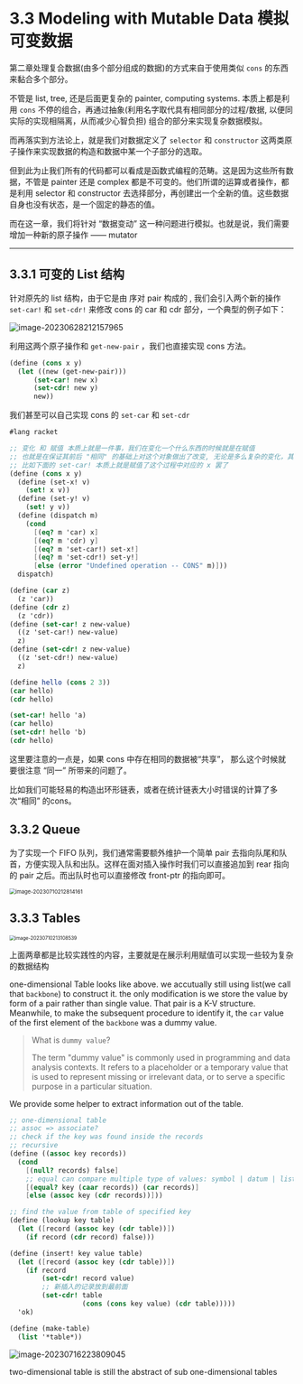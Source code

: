 # 3.3  Modeling with Mutable Data  模拟可变数据

第二章处理复合数据(由多个部分组成的数据)的方式来自于使用类似 `cons` 的东西来黏合多个部分。

不管是 list, tree, 还是后面更复杂的 painter, computing systems. 本质上都是利用 `cons` 不停的组合，再通过抽象(利用名字取代具有相同部分的过程/数据, 以便同实际的实现相隔离，从而减少心智负担) 组合的部分来实现复杂数据模拟。

而再落实到方法论上，就是我们对数据定义了 `selector` 和 `constructor` 这两类原子操作来实现数据的构造和数据中某一个子部分的选取。

但到此为止我们所有的代码都可以看成是函数式编程的范畴。这是因为这些所有数据，不管是 painter 还是 complex 都是不可变的。他们所谓的运算或者操作，都是利用 selector 和 constructor 去选择部分，再创建出一个全新的值。这些数据自身也没有状态，是一个固定的静态的值。

而在这一章，我们将针对 “数据变动” 这一种问题进行模拟。也就是说，我们需要增加一种新的原子操作 —— mutator

---

## 3.3.1 可变的 List 结构

针对原先的 list 结构，由于它是由 序对 pair 构成的 ,  我们会引入两个新的操作 `set-car!` 和 `set-cdr!`  来修改 cons 的 car 和 cdr 部分，一个典型的例子如下：

![image-20230628212157965](/Users/tomokokawase/Desktop/Learning/sicp/ch03/02/images/image-20230628212157965.png)

利用这两个原子操作和 `get-new-pair` ，我们也直接实现 cons 方法。

```scheme
(define (cons x y)
  (let ((new (get-new-pair)))
      (set-car! new x)
      (set-cdr! new y)
      new))
```

我们甚至可以自己实现 cons 的 `set-car` 和 `set-cdr`

```scheme
#lang racket

;; 变化 和 赋值 本质上就是一件事，我们在变化一个什么东西的时候就是在赋值
;; 也就是在保证其前后 "相同" 的基础上对这个对象做出了改变, 无论是多么复杂的变化，其根源一定是赋值导致的
;; 比如下面的 set-car! 本质上就是赋值了这个过程中对应的 x 罢了
(define (cons x y)
  (define (set-x! v)
    (set! x v))
  (define (set-y! v)
    (set! y v))
  (define (dispatch m)
    (cond
      [(eq? m 'car) x]
      [(eq? m 'cdr) y]
      [(eq? m 'set-car!) set-x!]
      [(eq? m 'set-cdr!) set-y!]
      [else (error "Undefined operation -- CONS" m)]))
  dispatch)

(define (car z)
  (z 'car))
(define (cdr z)
  (z 'cdr))
(define (set-car! z new-value)
  ((z 'set-car!) new-value)
  z)
(define (set-cdr! z new-value)
  ((z 'set-cdr!) new-value)
  z)

(define hello (cons 2 3))
(car hello)
(cdr hello)

(set-car! hello 'a)
(car hello)
(set-cdr! hello 'b)
(cdr hello)
```

这里要注意的一点是，如果 cons 中存在相同的数据被“共享”， 那么这个时候就要很注意 “同一” 所带来的问题了。

比如我们可能轻易的构造出环形链表，或者在统计链表大小时错误的计算了多次“相同” 的cons。

 ## 3.3.2 Queue

为了实现一个 FIFO 队列，我们通常需要额外维护一个简单 pair 去指向队尾和队首，方便实现入队和出队。这样在面对插入操作时我们可以直接追加到 rear 指向的 pair 之后。而出队时也可以直接修改 front-ptr 的指向即可。

<img src="/Users/tomokokawase/Desktop/Learning/sicp/ch03/03/images/image-20230710212814161.png" alt="image-20230710212814161" style="zoom:67%;" />

## 3.3.3 Tables

<img src="/Users/tomokokawase/Desktop/Learning/sicp/ch03/03/images/image-20230710213108539.png" alt="image-20230710213108539" style="zoom:60%;" />

上面两章都是比较实践性的内容，主要就是在展示利用赋值可以实现一些较为复杂的数据结构

one-dimensional Table looks like above. we accutually still using list(we call that `backbone`) to construct it. the only modification is we store the value by form of a pair rather than single value. That pair is a K-V structure. Meanwhile, to make the subsequent procedure to identify it, the `car` value of the first element of the `backbone` was a dummy value.

> What is `dummy value`?
>
> The term "dummy value" is commonly used in programming and data analysis contexts. It refers to a placeholder or a temporary value that is used to represent missing or irrelevant data, or to serve a specific purpose in a particular situation.

We provide some helper to extract information out of the table.

```scheme
;; one-dimensional table
;; assoc => associate?
;; check if the key was found inside the records
;; recursive
(define ((assoc key records))
  (cond
    [(null? records) false]
    ;; equal can compare multiple type of values: symbol | datum | list
    [(equal? key (caar records)) (car records)]
    [else (assoc key (cdr records))]))

;; find the value from table of specified key
(define (lookup key table)
  (let ([record (assoc key (cdr table))])
    (if record (cdr record) false)))

(define (insert! key value table)
  (let ([record (assoc key (cdr table))])
    (if record
        (set-cdr! record value)
        ;; 新插入的记录放到最前面
        (set-cdr! table
                  (cons (cons key value) (cdr table)))))
  'ok)

(define (make-table)
  (list '*table*))
```

![image-20230716223809045](/Users/tomokokawase/Desktop/Learning/sicp/ch03/03/images/image-20230716223809045.png)

two-dimensional table is still the abstract of sub one-dimensional tables